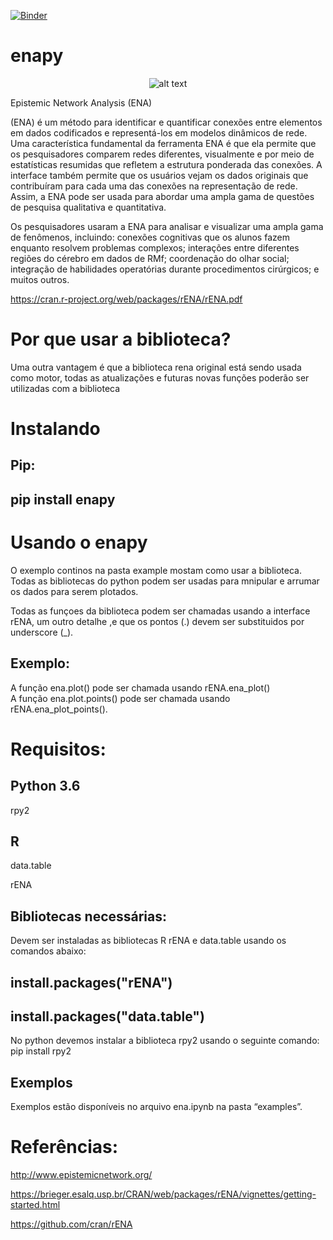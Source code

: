 [![Binder](https://mybinder.org/badge_logo.svg)](https://mybinder.org/v2/gh/EducationalSciences693/ENAPY/HEAD)

# enapy 

<center>
  
![alt text](https://github.com/thiagorfrf1/ENAPY/blob/master/ena.png)

</center>

Epistemic Network Analysis (ENA) <br>

(ENA) é um método para identificar e quantificar conexões entre elementos em dados codificados e representá-los em modelos dinâmicos de rede. Uma característica fundamental da ferramenta ENA é que ela permite que os pesquisadores comparem redes diferentes, visualmente e por meio de estatísticas resumidas que refletem a estrutura ponderada das conexões. A interface também permite que os usuários vejam os dados originais que contribuíram para cada uma das conexões na representação de rede. Assim, a ENA pode ser usada para abordar uma ampla gama de questões de pesquisa qualitativa e quantitativa.

Os pesquisadores usaram a ENA para analisar e visualizar uma ampla gama de fenômenos, incluindo: conexões cognitivas que os alunos fazem enquanto resolvem problemas complexos; interações entre diferentes regiões do cérebro em dados de RMf; coordenação do olhar social; integração de habilidades operatórias durante procedimentos cirúrgicos; e muitos outros.

https://cran.r-project.org/web/packages/rENA/rENA.pdf

# Por que usar a biblioteca?
Uma outra vantagem é que a biblioteca rena original está sendo usada como motor, todas as atualizações e futuras novas funções poderão ser utilizadas com a biblioteca

# Instalando

## Pip:

## pip install enapy

# Usando o enapy
O exemplo continos na pasta example mostam como usar a biblioteca. Todas as bibliotecas do python podem ser usadas para mnipular e arrumar os dados para serem plotados.

Todas as funçoes da biblioteca podem ser chamadas usando a interface rENA, um outro detalhe ,e que os pontos (.) devem ser substituidos por underscore (_).
## Exemplo: 
A função ena.plot() pode ser chamada usando rENA.ena_plot() <br>
A função ena.plot.points() pode ser chamada usando rENA.ena_plot_points().

# Requisitos:
## Python 3.6

rpy2


## R 

data.table

rENA

## Bibliotecas necessárias:
Devem ser instaladas as bibliotecas R rENA e data.table usando os comandos abaixo:
## install.packages("rENA")
## install.packages("data.table")

No python devemos instalar a biblioteca rpy2 usando o seguinte comando:
pip install rpy2

## Exemplos
Exemplos estão disponíveis no arquivo ena.ipynb na pasta “examples”.


# Referências:
 
http://www.epistemicnetwork.org/


https://brieger.esalq.usp.br/CRAN/web/packages/rENA/vignettes/getting-started.html


https://github.com/cran/rENA

